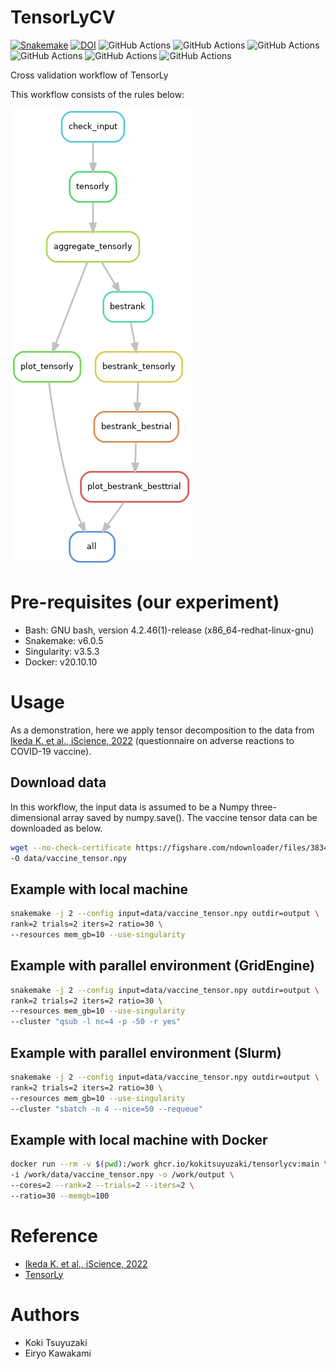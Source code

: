 # TensorLyCV

[![Snakemake](https://img.shields.io/badge/snakemake-≥6.0.5-brightgreen.svg)](https://snakemake.github.io)
[![DOI](https://zenodo.org/badge/135140554.svg)](https://zenodo.org/badge/latestdoi/135140554)
![GitHub Actions](https://github.com/kokitsuyuzaki/TensorLyCV/actions/workflows/build_test_push.yml/badge.svg)
![GitHub Actions](https://github.com/kokitsuyuzaki/TensorLyCV/actions/workflows/dockerrun1.yml/badge.svg)
![GitHub Actions](https://github.com/kokitsuyuzaki/TensorLyCV/actions/workflows/dockerrun2.yml/badge.svg)
![GitHub Actions](https://github.com/kokitsuyuzaki/TensorLyCV/actions/workflows/dockerrun3.yml/badge.svg)
![GitHub Actions](https://github.com/kokitsuyuzaki/TensorLyCV/actions/workflows/tensorlycv.yml/badge.svg)
![GitHub Actions](https://github.com/kokitsuyuzaki/TensorLyCV/actions/workflows/release-please.yml/badge.svg)

Cross validation workflow of TensorLy

This workflow consists of the rules below:

![](https://github.com/kokitsuyuzaki/TensorLyCV/blob/main/plot/dag.png?raw=true)

# Pre-requisites (our experiment)
- Bash: GNU bash, version 4.2.46(1)-release (x86_64-redhat-linux-gnu)
- Snakemake: v6.0.5
- Singularity: v3.5.3
- Docker: v20.10.10

# Usage

As a demonstration, here we apply tensor decomposition to the data from [Ikeda K. et al., iScience, 2022](https://www.sciencedirect.com/science/article/pii/S2589004222015097) (questionnaire on adverse reactions to COVID-19 vaccine).

## Download data

In this workflow, the input data is assumed to be a Numpy three-dimensional array saved by numpy.save().
The vaccine tensor data can be downloaded as below.

```bash
wget --no-check-certificate https://figshare.com/ndownloader/files/38344040 \
-O data/vaccine_tensor.npy
```

## Example with local machine

```bash
snakemake -j 2 --config input=data/vaccine_tensor.npy outdir=output \
rank=2 trials=2 iters=2 ratio=30 \
--resources mem_gb=10 --use-singularity
```

## Example with parallel environment (GridEngine)

```bash
snakemake -j 2 --config input=data/vaccine_tensor.npy outdir=output \
rank=2 trials=2 iters=2 ratio=30 \
--resources mem_gb=10 --use-singularity
--cluster "qsub -l nc=4 -p -50 -r yes"
```

## Example with parallel environment (Slurm)

```bash
snakemake -j 2 --config input=data/vaccine_tensor.npy outdir=output \
rank=2 trials=2 iters=2 ratio=30 \
--resources mem_gb=10 --use-singularity
--cluster "sbatch -n 4 --nice=50 --requeue"
```

## Example with local machine with Docker

```bash
docker run --rm -v $(pwd):/work ghcr.io/kokitsuyuzaki/tensorlycv:main \
-i /work/data/vaccine_tensor.npy -o /work/output \
--cores=2 --rank=2 --trials=2 --iters=2 \
--ratio=30 --memgb=100
```

# Reference
- [Ikeda K. et al., iScience, 2022](https://www.sciencedirect.com/science/article/pii/S2589004222015097)
- [TensorLy](http://tensorly.org/stable/index.html)

# Authors
- Koki Tsuyuzaki
- Eiryo Kawakami
